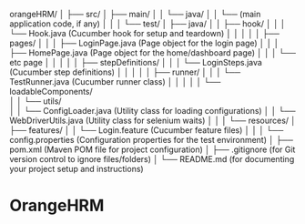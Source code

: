 orangeHRM/
│
├── src/
│   ├── main/
│   │   └── java/
│   │       └── (main application code, if any)
│   │
│   └── test/
│       ├── java/
│       │   ├── hook/
│       │   │   └── Hook.java  (Cucumber hook for setup and teardown)
│       │   │
│       │   ├── pages/
│       │   │   ├── LoginPage.java  (Page object for the login page)
│       │   │   ├── HomePage.java   (Page object for the home/dashboard page)
│       │   │   └── etc page
│       │   │
│       │   ├── stepDefinitions/
│       │   │   └── LoginSteps.java  (Cucumber step definitions)
│       │   │
│       │   ├── runner/
│       │   │   └── TestRunner.java  (Cucumber runner class)
│       │   │
│       │   └── loadableComponents/                            
│       │   └── utils/                            
│       │       └── ConfigLoader.java  (Utility class for loading configurations)
│       │       └── WebDriverUtils.java  (Utility class for selenium waits)
│       │
│       └── resources/
│           ├── features/
│           │   └── Login.feature  (Cucumber feature files)
│           │
│           └── config.properties  (Configuration properties for the test environment)
│
├── pom.xml  (Maven POM file for project configuration)
│
├── .gitignore  (for Git version control to ignore files/folders)
│
└── README.md  (for documenting your project setup and instructions)
# OrangeHRM
